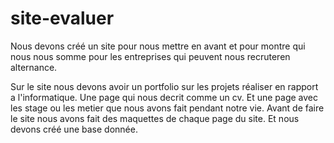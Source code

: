 # site-evaluer


Nous devons créé un site pour nous mettre en avant et pour montre qui nous nous somme pour les entreprises qui peuvent nous recruteren alternance.

Sur le site nous devons avoir un portfolio sur les projets réaliser en rapport a l'informatique.
Une page qui nous decrit comme un cv.
Et une page avec les stage ou les metier que nous avons fait pendant notre vie.
Avant de faire le site nous avons fait des maquettes de chaque page du site.
Et nous devons créé une base donnée.
